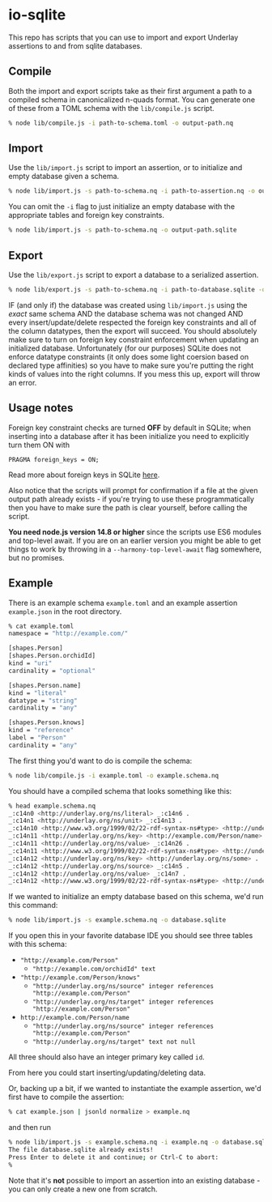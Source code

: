 # io-sqlite

This repo has scripts that you can use to import and export Underlay assertions to and from sqlite databases.

## Compile

Both the import and export scripts take as their first argument a path to a compiled schema in canonicalized n-quads format. You can generate one of these from a TOML schema with the `lib/compile.js` script.

```bash
% node lib/compile.js -i path-to-schema.toml -o output-path.nq
```

## Import

Use the `lib/import.js` script to import an assertion, or to initialize and empty database given a schema.

```bash
% node lib/import.js -s path-to-schema.nq -i path-to-assertion.nq -o output-path.sqlite
```

You can omit the `-i` flag to just initialize an empty database with the appropriate tables and foreign key constraints.

```bash
% node lib/import.js -s path-to-schema.nq -o output-path.sqlite
```

## Export

Use the `lib/export.js` script to export a database to a serialized assertion.

```bash
% node lib/export.js -s path-to-schema.nq -i path-to-database.sqlite -o output-path.nq
```

IF (and only if) the database was created using `lib/import.js` using the _exact_ same schema AND the database schema was not changed AND every insert/update/delete respected the foreign key constraints and all of the column datatypes, then the export will succeed. You should absolutely make sure to turn on foreign key constraint enforcement when updating an initialized database. Unfortunately (for our purposes) SQLite does not enforce datatype constraints (it only does some light coersion based on declared type affinities) so you have to make sure you're putting the right kinds of values into the right columns. If you mess this up, export will throw an error.

## Usage notes

Foreign key constraint checks are turned **OFF** by default in SQLite; when inserting into a database after it has been initialize you need to explicitly turn them ON with

```
PRAGMA foreign_keys = ON;
```

Read more about foreign keys in SQLite [here](https://sqlite.org/foreignkeys.html).

Also notice that the scripts will prompt for confirmation if a file at the given output path already exists - if you're trying to use these programmatically then you have to make sure the path is clear yourself, before calling the script.

**You need node.js version 14.8 or higher** since the scripts use ES6 modules and top-level await. If you are on an earlier version you might be able to get things to work by throwing in a `--harmony-top-level-await` flag somewhere, but no promises.

## Example

There is an example schema `example.toml` and an example assertion `example.json` in the root directory.

```bash
% cat example.toml 
namespace = "http://example.com/"

[shapes.Person]
[shapes.Person.orchidId]
kind = "uri"
cardinality = "optional"

[shapes.Person.name]
kind = "literal"
datatype = "string"
cardinality = "any"

[shapes.Person.knows]
kind = "reference"
label = "Person"
cardinality = "any"
```

The first thing you'd want to do is compile the schema:

```bash
% node lib/compile.js -i example.toml -o example.schema.nq
```

You should have a compiled schema that looks something like this:

```bash
% head example.schema.nq
_:c14n0 <http://underlay.org/ns/literal> _:c14n6 .
_:c14n1 <http://underlay.org/ns/unit> _:c14n13 .
_:c14n10 <http://www.w3.org/1999/02/22-rdf-syntax-ns#type> <http://underlay.org/ns/iri> .
_:c14n11 <http://underlay.org/ns/key> <http://example.com/Person/name> .
_:c14n11 <http://underlay.org/ns/value> _:c14n26 .
_:c14n11 <http://www.w3.org/1999/02/22-rdf-syntax-ns#type> <http://underlay.org/ns/label> .
_:c14n12 <http://underlay.org/ns/key> <http://underlay.org/ns/some> .
_:c14n12 <http://underlay.org/ns/source> _:c14n5 .
_:c14n12 <http://underlay.org/ns/value> _:c14n7 .
_:c14n12 <http://www.w3.org/1999/02/22-rdf-syntax-ns#type> <http://underlay.org/ns/option> .
```

If we wanted to initialize an empty database based on this schema, we'd run this command:

```bash
% node lib/import.js -s example.schema.nq -o database.sqlite
```

If you open this in your favorite database IDE you should see three tables with this schema:

- `"http://example.com/Person"`
  - `"http://example.com/orchidId" text`
- `"http://example.com/Person/knows"`
  - `"http://underlay.org/ns/source" integer references "http://example.com/Person"`
  - `"http://underlay.org/ns/target" integer references "http://example.com/Person"`
- `http://example.com/Person/name`
  - `"http://underlay.org/ns/source" integer references "http://example.com/Person"`
  - `"http://underlay.org/ns/target" text not null`

All three should also have an integer primary key called `id`.

From here you could start inserting/updating/deleting data.

Or, backing up a bit, if we wanted to instantiate the example assertion, we'd first have to compile the assertion:

```bash
% cat example.json | jsonld normalize > example.nq
```

and then run

```bash
% node lib/import.js -s example.schema.nq -i example.nq -o database.sqlite
The file database.sqlite already exists!
Press Enter to delete it and continue; or Ctrl-C to abort:
%
```

Note that it's **not** possible to import an assertion into an existing database - you can only create a new one from scratch.
